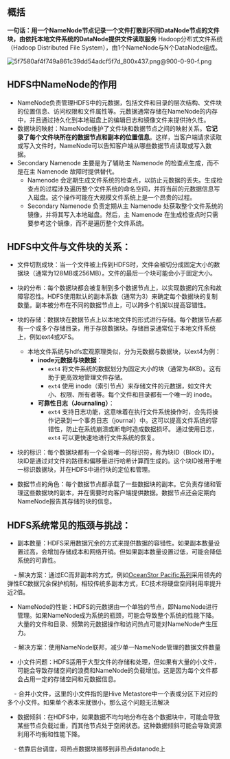 ## 概括

**一句话：用一个NameNode节点记录一个文件打散到不同DataNode节点的文件块，由依托本地文件系统的DataNode提供文件读取服务**
Hadoop分布式文件系统（Hadoop Distributed File System），由1个NameNode与N个DataNode组成。

![5f7580af4f749a861c39dd54adcf5f7d_800x437.png@900-0-90-f.png](https://s2.loli.net/2024/02/04/sEMHFrmkYWA27gp.png)
## HDFS中NameNode的作用

- NameNode负责管理HDFS中的元数据，包括文件和目录的层次结构、文件块的位置信息、访问权限和文件属性等。元数据通常存储在NameNode的内存中，并且通过持久化到本地磁盘上的编辑日志和镜像文件来提供持久性。
- 数据块的映射：NameNode维护了文件块和数据节点之间的映射关系。**它记录了每个文件块所在的数据节点和副本的位置信息**。这样，当客户端请求读取或写入文件时，NameNode可以告知客户端从哪些数据节点读取或写入数据。
- Secondary Namenode 主要是为了辅助主 Namenode 的检查点生成，而不是在主 Namenode 故障时提供替代。
	- Namenode 会定期生成文件系统的检查点，以防止元数据的丢失。生成检查点的过程涉及遍历整个文件系统的命名空间，并将当前的元数据信息写入磁盘。这个操作可能在大规模文件系统上是一个昂贵的过程。
	- Secondary Namenode 负责定期从主 Namenode 处获取整个文件系统的镜像，并将其写入本地磁盘。然后，主 Namenode 在生成检查点时只需要参考这个镜像，而不是遍历整个文件系统。
## HDFS中文件与文件块的关系：

- 文件切割成块：当一个文件被上传到HDFS时，文件会被切分成固定大小的数据块（通常为128MB或256MB）。文件的最后一个块可能会小于固定大小。

- 块的分布：每个数据块都会被复制到多个数据节点上，以实现数据的冗余和故障容忍性。HDFS使用默认的副本系数（通常为3）来确定每个数据块的复制数量。副本被分布在不同的数据节点上，可以跨多个机架以提高容错性。

- 块的存储：数据块在数据节点上以本地文件的形式进行存储。每个数据节点都有一个或多个存储目录，用于存放数据块。存储目录通常位于本地文件系统上，例如ext4或XFS。
	- 本地文件系统与hdfs宏观原理类似，分为元数据与数据块，以ext4为例：
		- **inode元数据与块数据**：
			- `ext4` 将文件系统的数据划分为固定大小的块（通常为4KB）。这有助于更高效地管理文件存储。
			- `ext4` 使用 inode（索引节点）来存储文件的元数据，如文件大小、权限、所有者等。每个文件和目录都有一个唯一的 inode。
		- **可靠性日志（Journaling）**：
		    - `ext4` 支持日志功能，这意味着在执行文件系统操作时，会先将操作记录到一个事务日志（journal）中。这可以提高文件系统的容错性，防止在系统崩溃或断电时造成数据损坏。 通过使用日志，`ext4` 可以更快速地进行文件系统的恢复。

- 块的标识：每个数据块都有一个全局唯一的标识符，称为块ID（Block ID）。块ID是通过对文件的路径和偏移量进行哈希计算而生成的。这个块ID被用于唯一标识数据块，并在HDFS中进行块的定位和管理。

- 数据节点的角色：每个数据节点都承载了一些数据块的副本。它负责存储和管理这些数据块的副本，并在需要时向客户端提供数据。数据节点还会定期向NameNode报告其存储的块的信息。

  

## HDFS系统常见的瓶颈与挑战：

- 副本数量：HDFS采用数据冗余的方式来提供数据的容错性。如果副本数量设置过高，会增加存储成本和网络开销。但如果副本数量设置过低，可能会降低系统的可靠性。

    - 解决方案：通过EC而非副本的方式，例如[OceanStor Pacific系列](https://carrier.huawei.com/~/media/cnbgv2/download/products/it-new/oceanstor-pacific.pdf)采用领先的弹性EC数据冗余保护机制，相较传统多副本方式，EC技术将硬盘空间利用率提升近2倍。

- NameNode的性能：HDFS的元数据由一个单独的节点，即NameNode进行管理。如果NameNode成为系统的瓶颈，可能会导致整个系统的性能下降。大量的文件和目录、频繁的元数据操作和访问热点可能对NameNode产生压力。

    - 解决方案：使用NameNode联邦，减少单一NameNode管理的数据文件数量

- 小文件问题：HDFS适用于大型文件的存储和处理，但如果有大量的小文件，可能会导致存储空间的浪费和NameNode的负载增加。这是因为每个文件都会占用一定的存储空间和元数据信息。

    - 合并小文件，这里的小文件指的是Hive Metastore中一个表或分区下对应的多个小文件。如果单个表本来就很小，那么这个问题无法解决

- 数据倾斜：在HDFS中，如果数据不均匀地分布在各个数据块中，可能会导致某些节点负载过重，而其他节点处于空闲状态。这种数据倾斜可能会导致资源利用不均衡和性能下降。

    - 依靠后台调度，将热点数据块搬移到非热点datanode上